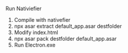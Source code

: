 Run Nativiefier

1. Compile with nativefier
2. npx asar extract default_app.asar destfolder
3. Modify index.html
4. npx asar pack destfolder default_app.asar
5. Run Electron.exe
